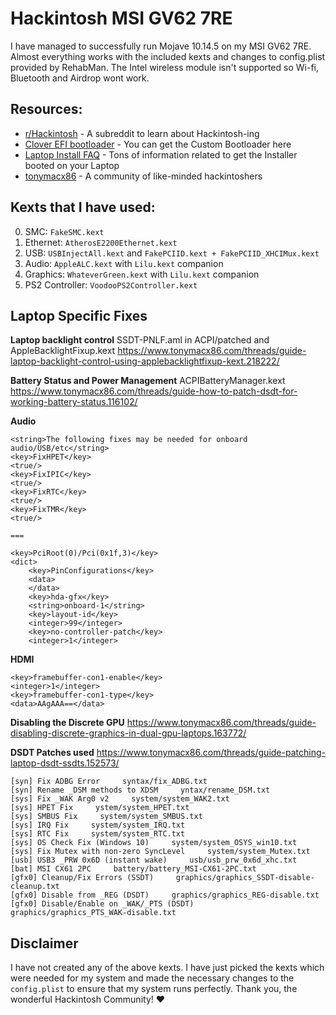 # Hackintosh MSI GV62 7RE

I have managed to successfully run Mojave 10.14.5 on my MSI GV62 7RE. Almost everything works with the included kexts and changes to config.plist provided by RehabMan. The Intel wireless module isn't supported so Wi-fi, Bluetooth and Airdrop wont work.

<!--![about](#)-->

## Resources:

- [r/Hackintosh](https://www.reddit.com/r/hackintosh/) - A subreddit to learn about Hackintosh-ing
- [Clover EFI bootloader](https://sourceforge.net/projects/cloverefiboot/) - You can get the Custom Bootloader here
- [Laptop Install FAQ](https://www.tonymacx86.com/threads/faq-read-first-laptop-frequent-questions.164990/) - Tons of information related to get the Installer booted on your Laptop
- [tonymacx86](https://www.tonymacx86.com/) - A community of like-minded hackintoshers

## Kexts that I have used:

0. SMC: `FakeSMC.kext`
1. Ethernet: `AtherosE2200Ethernet.kext`
1. USB: `USBInjectAll.kext` and `FakePCIID.kext + FakePCIID_XHCIMux.kext`
1. Audio: `AppleALC.kext` with `Lilu.kext` companion
1. Graphics: `WhateverGreen.kext` with `Lilu.kext` companion
1. PS2 Controller: `VoodooPS2Controller.kext`

<!--![desktop](#)-->

## Laptop Specific Fixes

**Laptop backlight control**
SSDT-PNLF.aml in ACPI/patched and AppleBacklightFixup.kext
https://www.tonymacx86.com/threads/guide-laptop-backlight-control-using-applebacklightfixup-kext.218222/

**Battery Status and Power Management**
ACPIBatteryManager.kext
https://www.tonymacx86.com/threads/guide-how-to-patch-dsdt-for-working-battery-status.116102/

**Audio**

```
<string>The following fixes may be needed for onboard audio/USB/etc</string>
<key>FixHPET</key>
<true/>
<key>FixIPIC</key>
<true/>
<key>FixRTC</key>
<true/>
<key>FixTMR</key>
<true/>

===

<key>PciRoot(0)/Pci(0x1f,3)</key>
<dict>
    <key>PinConfigurations</key>
    <data>
    </data>
    <key>hda-gfx</key>
    <string>onboard-1</string>
    <key>layout-id</key>
    <integer>99</integer>
    <key>no-controller-patch</key>
    <integer>1</integer>
```

**HDMI**

```
<key>framebuffer-con1-enable</key>
<integer>1</integer>
<key>framebuffer-con1-type</key>
<data>AAgAAA==</data>
```

**Disabling the Discrete GPU**
https://www.tonymacx86.com/threads/guide-disabling-discrete-graphics-in-dual-gpu-laptops.163772/

**DSDT Patches used**
https://www.tonymacx86.com/threads/guide-patching-laptop-dsdt-ssdts.152573/

```
[syn] Fix ADBG Error     syntax/fix_ADBG.txt
[syn] Rename _DSM methods to XDSM     yntax/rename_DSM.txt
[sys] Fix _WAK Arg0 v2     system/system_WAK2.txt
[sys] HPET Fix     ystem/system_HPET.txt
[sys] SMBUS Fix     system/system_SMBUS.txt
[sys] IRQ Fix     system/system_IRQ.txt
[sys] RTC Fix     system/system_RTC.txt
[sys] OS Check Fix (Windows 10)     system/system_OSYS_win10.txt
[sys] Fix Mutex with non-zero SyncLevel     system/system_Mutex.txt
[usb] USB3 _PRW 0x6D (instant wake)     usb/usb_prw_0x6d_xhc.txt
[bat] MSI CX61 2PC     battery/battery_MSI-CX61-2PC.txt
[gfx0] Cleanup/Fix Errors (SSDT)     graphics/graphics_SSDT-disable-cleanup.txt
[gfx0] Disable from _REG (DSDT)     graphics/graphics_REG-disable.txt
[gfx0] Disable/Enable on _WAK/_PTS (DSDT)     graphics/graphics_PTS_WAK-disable.txt
```

## Disclaimer

I have not created any of the above kexts. I have just picked the kexts which were needed for my system and made the necessary changes to the `config.plist` to ensure that my system runs perfectly. Thank you, the wonderful Hackintosh Community! ❤️
